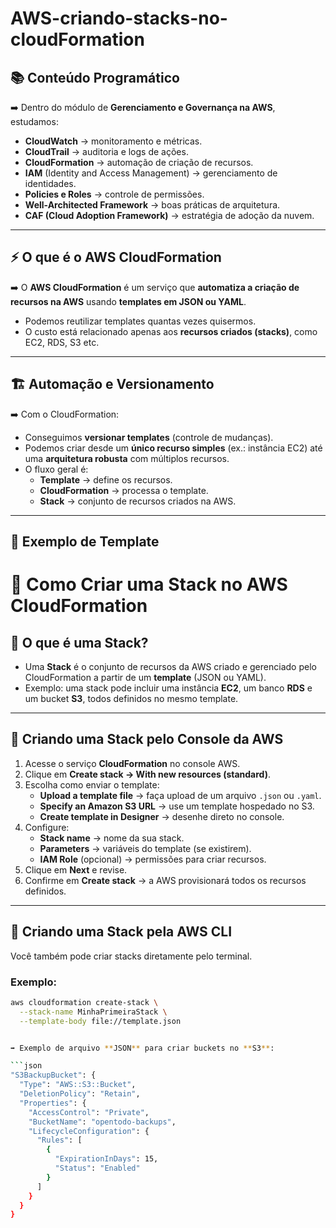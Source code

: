 # AWS-criando-stacks-no-cloudFormation

## 📚 Conteúdo Programático


➡️ Dentro do módulo de **Gerenciamento e Governança na AWS**, estudamos:  
- **CloudWatch** → monitoramento e métricas.  
- **CloudTrail** → auditoria e logs de ações.  
- **CloudFormation** → automação de criação de recursos.  
- **IAM** (Identity and Access Management) → gerenciamento de identidades.  
- **Policies e Roles** → controle de permissões.  
- **Well-Architected Framework** → boas práticas de arquitetura.  
- **CAF (Cloud Adoption Framework)** → estratégia de adoção da nuvem.  

---

## ⚡ O que é o AWS CloudFormation


➡️ O **AWS CloudFormation** é um serviço que **automatiza a criação de recursos na AWS** usando **templates em JSON ou YAML**.  
- Podemos reutilizar templates quantas vezes quisermos.  
- O custo está relacionado apenas aos **recursos criados (stacks)**, como EC2, RDS, S3 etc.  

---

## 🏗️ Automação e Versionamento


➡️ Com o CloudFormation:  
- Conseguimos **versionar templates** (controle de mudanças).  
- Podemos criar desde um **único recurso simples** (ex.: instância EC2) até uma **arquitetura robusta** com múltiplos recursos.  
- O fluxo geral é:  
  - **Template** → define os recursos.  
  - **CloudFormation** → processa o template.  
  - **Stack** → conjunto de recursos criados na AWS.  

---

## 📝 Exemplo de Template
# 🚀 Como Criar uma Stack no AWS CloudFormation


## 📌 O que é uma Stack?
- Uma **Stack** é o conjunto de recursos da AWS criado e gerenciado pelo CloudFormation a partir de um **template** (JSON ou YAML).  
- Exemplo: uma stack pode incluir uma instância **EC2**, um banco **RDS** e um bucket **S3**, todos definidos no mesmo template.  

---

## 🔹 Criando uma Stack pelo Console da AWS
1. Acesse o serviço **CloudFormation** no console AWS.  
2. Clique em **Create stack → With new resources (standard)**.  
3. Escolha como enviar o template:
   - **Upload a template file** → faça upload de um arquivo `.json` ou `.yaml`.  
   - **Specify an Amazon S3 URL** → use um template hospedado no S3.  
   - **Create template in Designer** → desenhe direto no console.  
4. Configure:  
   - **Stack name** → nome da sua stack.  
   - **Parameters** → variáveis do template (se existirem).  
   - **IAM Role** (opcional) → permissões para criar recursos.  
5. Clique em **Next** e revise.  
6. Confirme em **Create stack** → a AWS provisionará todos os recursos definidos.  

---

## 🔹 Criando uma Stack pela AWS CLI
Você também pode criar stacks diretamente pelo terminal.

### Exemplo:
```bash
aws cloudformation create-stack \
  --stack-name MinhaPrimeiraStack \
  --template-body file://template.json


➡️ Exemplo de arquivo **JSON** para criar buckets no **S3**:  

```json
"S3BackupBucket": {
  "Type": "AWS::S3::Bucket",
  "DeletionPolicy": "Retain",
  "Properties": {
    "AccessControl": "Private",
    "BucketName": "opentodo-backups",
    "LifecycleConfiguration": {
      "Rules": [
        {
          "ExpirationInDays": 15,
          "Status": "Enabled"
        }
      ]
    }
  }
}
